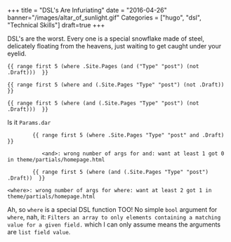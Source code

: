 +++
title = "DSL's Are Infuriating"
date = "2016-04-26"
banner="/images/altar_of_sunlight.gif"
Categories = ["hugo", "dsl",  "Technical Skills"]
draft=true
+++

DSL's are the worst. Every one is a special snowflake made of steel, delicately
floating from the heavens, just waiting to get caught under your eyelid.

```
{{ range first 5 (where .Site.Pages (and ("Type" "post") (not .Draft)))  }}
```

```
{{ range first 5 (where and (.Site.Pages "Type" "post") (not .Draft))  }}
```

```
{{ range first 5 (where (and (.Site.Pages "Type" "post") (not .Draft)))  }}
```

Is it `Params.dar`


```
        {{ range first 5 (where .Site.Pages "Type" "post" and .Draft)  }}
```

```
           <and>: wrong number of args for and: want at least 1 got 0 in theme/partials/homepage.html
```

```
        {{ range first 5 (where (and (.Site.Pages "Type" "post") .Draft))  }}
```

```
<where>: wrong number of args for where: want at least 2 got 1 in theme/partials/homepage.html
```

Ah, so `where` is a special DSL function TOO! No simple `bool` argument for
`where`, nah, it: `Filters an array to only elements containing a matching value
for a given field.` which I can only assume means the arguments are `list field value`.

